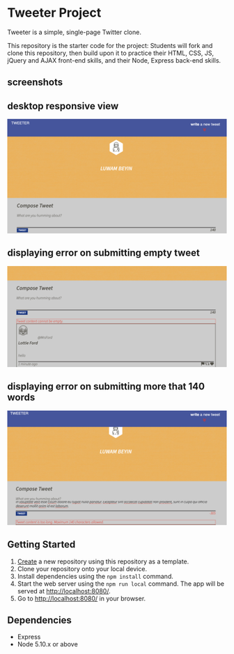 # Tweeter Project

Tweeter is a simple, single-page Twitter clone.

This repository is the starter code for the project: Students will fork and clone this repository, then build upon it to practice their HTML, CSS, JS, jQuery and AJAX front-end skills, and their Node, Express back-end skills.

## screenshots
## desktop responsive view
![screenshot of tweet](https://github.com/merinnaa/tweeter/blob/master/public/images/tweet.png?raw=true)

## displaying error on submitting empty tweet
![screenshot of empty tweet](https://github.com/merinnaa/tweeter/blob/master/public/images/empty-tweet.png?raw=true)

## displaying error on submitting more that 140 words
![screenshot of over limit tweet](https://github.com/merinnaa/tweeter/blob/master/public/images/err-msg.png?raw=true)

## Getting Started

1. [Create](https://docs.github.com/en/repositories/creating-and-managing-repositories/creating-a-repository-from-a-template) a new repository using this repository as a template.
2. Clone your repository onto your local device.
3. Install dependencies using the `npm install` command.
3. Start the web server using the `npm run local` command. The app will be served at <http://localhost:8080/>.
4. Go to <http://localhost:8080/> in your browser.

## Dependencies

- Express
- Node 5.10.x or above
